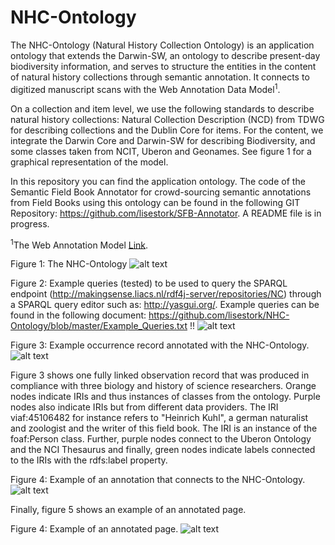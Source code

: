 # NHC-Ontology

The NHC-Ontology (Natural History Collection Ontology) is an application ontology that extends the Darwin-SW, an ontology to describe present-day biodiversity information, and serves to structure the entities in the content of natural history collections through semantic annotation. It connects to digitized manuscript scans with the Web Annotation Data Model<sup>1</sup>.

On a collection and item level, we use the following standards to describe natural history collections: Natural Collection Description (NCD) from TDWG for describing collections and the Dublin Core for items. For the content, we integrate the Darwin Core and Darwin-SW for describing Biodiversity, and some classes taken from NCIT, Uberon and Geonames. See figure 1 for a graphical representation of the model. 

In this repository you can find the application ontology. The code of the Semantic Field Book Annotator for crowd-sourcing semantic annotations from Field Books using this ontology can be found in the following GIT Repository: https://github.com/lisestork/SFB-Annotator. A README file is in progress. 

<sup>1</sup>The Web Annotation Model [Link](https://www.w3.org/TR/annotation-model/).

Figure 1: The NHC-Ontology
![alt text](https://github.com/lisestork/NHC-Ontology/blob/master/Images/secondOccurrenceModel.png)

Figure 2: Example queries (tested) to be used to query the SPARQL endpoint (http://makingsense.liacs.nl/rdf4j-server/repositories/NC) through a SPARQL query editor such as: http://yasgui.org/. Example queries can be found in the following document: https://github.com/lisestork/NHC-Ontology/blob/master/Example_Queries.txt !!
![alt text](https://github.com/lisestork/NHC-Ontology/blob/master/Images/Example_Queries_SPARQLEndpoint.png)

Figure 3: Example occurrence record annotated with the NHC-Ontology. 
![alt text](https://github.com/lisestork/NHC-Ontology/blob/master/Images/example_occurrence.png)

Figure 3 shows one fully linked observation record that was produced in compliance with three biology and history of science researchers. Orange nodes indicate IRIs and thus instances of classes from the ontology. Purple nodes also indicate IRIs but from different data providers. The IRI viaf:45106482 for instance refers to "Heinrich Kuhl", a german naturalist and zoologist and the writer of this field book. The IRI is an instance of the foaf:Person class. Further, purple nodes connect to the Uberon Ontology and the NCI Thesaurus and finally, green nodes indicate labels connected to the IRIs with the rdfs:label property. 

Figure 4: Example of an annotation that connects to the NHC-Ontology. 
![alt text](https://github.com/lisestork/NHC-Ontology/blob/master/Images/AnnotationExample.png)

Finally, figure 5 shows an example of an annotated page. 

Figure 4: Example of an annotated page. 
![alt text](https://github.com/lisestork/NHC-Ontology/blob/master/Images/AnnotatedImage.png)
